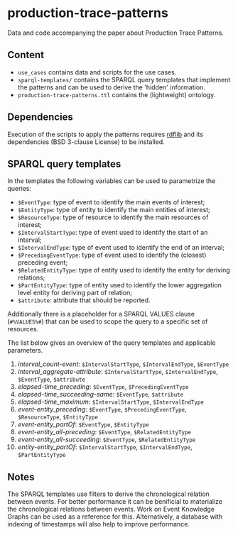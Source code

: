 # production-trace-patterns
Data and code accompanying the paper about Production Trace Patterns.

## Content

* `use_cases` contains data and scripts for the use cases.
* `sparql-templates/` contains the SPARQL query templates that implement the patterns and can be used to derive the 'hidden' information.
* `production-trace-patterns.ttl` contains the (lightweight) ontology.

## Dependencies
Execution of the scripts to apply the patterns requires [rdflib](https://github.com/RDFLib) and its dependencies (BSD 3-clause License) to be installed.

## SPARQL query templates
In the templates the following variables can be used to parametrize the queries:
* `$EventType`: type of event to identify the main events of interest;
* `$EntityType`: type of entity to identify the main entities of interest;
* `$ResourceType`: type of resource to identify the main resources of interest;
* `$IntervalStartType`: type of event used to identify the start of an interval;
* `$IntervalEndType`: type of event used to identify the end of an interval;
* `$PrecedingEventType`: type of event used to identify the (closest) preceding event;
* `$RelatedEntityType`: type of entity used to identify the entity for deriving relations;
* `$PartEntityType`: type of entity used to identify the lower aggregation level entity for deriving part of relation;
* `$attribute`: attribute that should be reported.

Additionally there is a placeholder for a SPARQL VALUES clause (`#%VALUES%#`) that can be used to scope the query to a specific set of resources.

The list below gives an overview of the query templates and applicable parameters.
1. *interval_count-event*: `$IntervalStartType`, `$IntervalEndType`, `$EventType`
2. *interval_aggregate-attribute*: `$IntervalStartType`, `$IntervalEndType`, `$EventType`, `$attribute`
3. *elapsed-time_preceding*: `$EventType`, `$PrecedingEventType`
4. *elapsed-time_succeeding-same*: `$EventType`, `$attribute`
5. *elapsed-time_maximum*: `$IntervalStartType`, `$IntervalEndType`
6. *event-entity_preceding*: `$EventType`, `$PrecedingEventType`, `$ResourceType`, `$EntityType`
7. *event-entity_partOf*: `$EventType`, `$EntityType`
8. *event-entity_all-preceding*: `$EventType`, `$RelatedEntityType`
9. *event-entity_all-succeeding*: `$EventType`, `$RelatedEntityType`
10. *entity-entity_partOf*: `$IntervalStartType`, `$IntervalEndType`, `$PartEntityType`

## Notes
The SPARQL templates use filters to derive the chronological relation between events.
For better performance it can be benificial to materialize the chronological relations between events.
Work on Event Knowledge Graphs can be used as a reference for this.
Alternatively, a database with indexing of timestamps will also help to improve performance.
